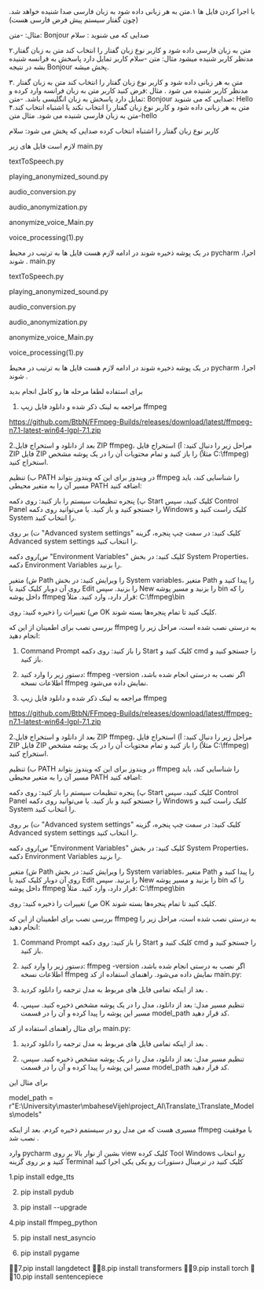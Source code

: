 
با اجرا کردن فایل ها
۱.متن به هر زبانی داده شود به زبان فارسی صدا شنیده خواهد شد.(چون گفتار سیستم پیش فرض فارسی هست)

مثال:
-متن: Bonjour
صدایی که می شنوید :
سلام

۲.متن به زبان فارسی داده شود و کاربر نوع زبان گفتار را انتخاب کند متن به زبان گفتار مدنظر کاربر شنیده میشود 
مثال: 
متن -سلام 
کاربر تمایل دارد پاسخش به فرانسه شنیده بشه در نتیجه Bonjour پخش میشه.



۳.
متن به هر زبانی داده شود و کاربر نوع زبان گفتار را انتخاب کند متن به زبان گفتار مدنظر کاربر شنیده می شود .
مثال :فرض کنید کاربر متن به زبان فرانسه وارد کرده و تمایل دارد پاسخش به زبان انگلیسی باشد.
-متن: Bonjour
صدایی که می شنوید: Hello
۴‌.متن به هر زبانی داده شود و کاربر نوع زبان گفتار را انتخاب نکند یا اشتباه انتخاب کند متن به زبان فارسی شنیده می شود.
مثال
متن-hello

کاربر نوع زبان گفتار را اشتباه انتخاب کرده 
صدایی که پخش می شود: سلام



لازم است فایل های زیر
main.py

textToSpeech.py

playing_anonymized_sound.py

audio_conversion.py

audio_anonymization.py

anonymize_voice_Main.py

voice_processing(1).py



در یک پوشه ذخیره شوند در ادامه لازم هست فایل ها به ترتیب 
در محیط pycharm ،اجرا شوند .
main.py

textToSpeech.py

playing_anonymized_sound.py

audio_conversion.py

audio_anonymization.py

anonymize_voice_Main.py

voice_processing(1).py



در یک پوشه ذخیره شوند در ادامه لازم هست فایل ها به ترتیب 
در محیط pycharm ،اجرا شوند .

برای استفاده لطفا مرحله ها رو کامل انجام بدید 
1. مراجعه به لینک ذکر شده و دانلود فایل زیپ ffmpeg 

https://github.com/BtbN/FFmpeg-Builds/releases/download/latest/ffmpeg-n7.1-latest-win64-lgpl-7.1.zip

2.بعد از دانلود و استخراج فایل ZIP ffmpeg، مراحل زیر را دنبال کنید: 
آ) استخراج فایل ZIP 
فایل ZIP را باز کنید و تمام محتویات آن را در یک پوشه مشخص (مثلاً C:\ffmpeg) استخراج کنید.


ب) تنظیم PATH در ویندوز 
برای این که ویندوز بتواند ffmpeg را شناسایی کند، باید مسیر آن را به متغیر محیطی PATH اضافه کنید: 

پ) پنجره تنظیمات سیستم را باز کنید: 
روی دکمه Start کلیک کنید، سپس Control Panel را جستجو کنید و باز کنید. 
یا می‌توانید روی دکمه Windows کلیک راست کنید و System را انتخاب کنید.

ت) بر روی "Advanced system settings" کلیک کنید: 
در سمت چپ پنجره، گزینه Advanced system settings را انتخاب کنید.

س)روی دکمه "Environment Variables" کلیک کنید: 
در بخش System Properties، دکمه Environment Variables را بزنید.

ش) متغیر Path را ویرایش کنید: 
در بخش System variables، متغیر Path را پیدا کنید و روی آن دوبار کلیک کنید یا Edit را بزنید. 
سپس New را بزنید و مسیر پوشه bin را که داخل پوشه ffmpeg قرار دارد، وارد کنید. مثلاً: 
C:\ffmpeg\bin

ص) تغییرات را ذخیره کنید: 
روی OK کلیک کنید تا تمام پنجره‌ها بسته شوند.


بررسی نصب 
برای اطمینان از این که ffmpeg به درستی نصب شده است، مراحل زیر را انجام دهید: 
1. Command Prompt را باز کنید: 
روی دکمه Start کلیک کنید و cmd را جستجو کنید و باز کنید.

2. دستور زیر را وارد کنید: 
ffmpeg -version 
اگر نصب به درستی انجام شده باشد، اطلاعات نسخه ffmpeg نمایش داده می‌شود.
1. مراجعه به لینک ذکر شده و دانلود فایل زیپ ffmpeg 

https://github.com/BtbN/FFmpeg-Builds/releases/download/latest/ffmpeg-n7.1-latest-win64-lgpl-7.1.zip

2.بعد از دانلود و استخراج فایل ZIP ffmpeg، مراحل زیر را دنبال کنید: 
آ) استخراج فایل ZIP 
فایل ZIP را باز کنید و تمام محتویات آن را در یک پوشه مشخص (مثلاً C:\ffmpeg) استخراج کنید.


ب) تنظیم PATH در ویندوز 
برای این که ویندوز بتواند ffmpeg را شناسایی کند، باید مسیر آن را به متغیر محیطی PATH اضافه کنید: 

پ) پنجره تنظیمات سیستم را باز کنید: 
روی دکمه Start کلیک کنید، سپس Control Panel را جستجو کنید و باز کنید. 
یا می‌توانید روی دکمه Windows کلیک راست کنید و System را انتخاب کنید.

ت) بر روی "Advanced system settings" کلیک کنید: 
در سمت چپ پنجره، گزینه Advanced system settings را انتخاب کنید.

س)روی دکمه "Environment Variables" کلیک کنید: 
در بخش System Properties، دکمه Environment Variables را بزنید.

ش) متغیر Path را ویرایش کنید: 
در بخش System variables، متغیر Path را پیدا کنید و روی آن دوبار کلیک کنید یا Edit را بزنید. 
سپس New را بزنید و مسیر پوشه bin را که داخل پوشه ffmpeg قرار دارد، وارد کنید. مثلاً: 
C:\ffmpeg\bin

ص) تغییرات را ذخیره کنید: 
روی OK کلیک کنید تا تمام پنجره‌ها بسته شوند.


بررسی نصب 
برای اطمینان از این که ffmpeg به درستی نصب شده است، مراحل زیر را انجام دهید: 
1. Command Prompt را باز کنید: 
روی دکمه Start کلیک کنید و cmd را جستجو کنید و باز کنید.

2. دستور زیر را وارد کنید: 
ffmpeg -version 
اگر نصب به درستی انجام شده باشد، اطلاعات نسخه ffmpeg نمایش داده می‌شود.
راهنمای استفاده از کد main.py:

1. بعد از اینکه تمامی فایل های مربوط به مدل ترجمه را دانلود کردید .


2. تنظیم مسیر مدل: بعد از دانلود، مدل را در یک پوشه مشخص ذخیره کنید. سپس، مسیر این پوشه را پیدا کرده و آن را در قسمت model_path کد قرار دهید.

برای مثال راهنمای استفاده از کد main.py:

1. بعد از اینکه  تمامی فایل های مربوط به مدل ترجمه را دانلود کردید .


2. تنظیم مسیر مدل: بعد از دانلود، مدل را در یک پوشه مشخص ذخیره کنید. سپس، مسیر این پوشه را پیدا کرده و آن را در قسمت model_path کد قرار دهید.

برای مثال این 

model_path = r"E:\University\master\mbaheseVijeh\project_AI\Translate_\Translate_Models\models"

مسیری هست که من مدل رو در سیستمم ذخیره کردم.
بعد از اینکه ffmpeg با موفقیت نصب شد .

وارد pycharm 
بشین
از نوار بالا بر روی view کلیک کرده Tool Windows رو انتخاب کنید و بر روی گزینه Terminal کلیک کنید در ترمینال دستورات رو یکی یکی اجرا کنید

1.pip install edge_tts

2. pip install pydub

3. pip install --upgrade

4.pip install ffmpeg_python

5. pip install nest_asyncio

6. pip install pygame

🚫🚫7.pip install langdetect
🚫🚫8.pip install transformers 
🚫🚫9.pip install torch
🚫🚫10.pip install sentencepiece
